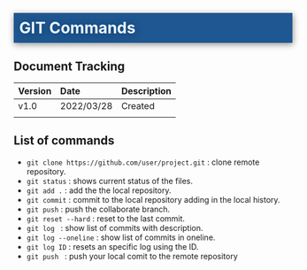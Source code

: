 <style>
  html body h1 {
    padding: 10px 10px;
    color: #e9f7ff;
    background: #1e5791;
    box-shadow: 1px 3px 11px #00000070;
    text-shadow: 2px 2px 16px rgba(0, 0, 0, 0.3);
  }
  html body img {
    box-shadow: 1px 3px 13px rgba(0, 0, 0, 0.6);
    margin: 10px 0;
  }
</style>

# GIT Commands

## Document Tracking

| Version | Date       | Description |
| :------ | :--------- | :---------- |
| v1.0    | 2022/03/28 | Created     |
||||


## List of commands
- `git clone https://github.com/user/project.git` : clone remote repository.
- `git status` : shows current status of the files.
- `git add .` : add the the local repository.
- `git commit` : commit to the local repository adding in the local history.
- `git push` : push the collaborate branch.
- `git reset --hard` : reset to the last commit.
- `git log ` : show list of commits with description.
- `git log --oneline` : show list of commits in oneline.
- `git log ID` : resets an specific log using the ID.
- `git push ` : push your local comit to the remote repository
 

